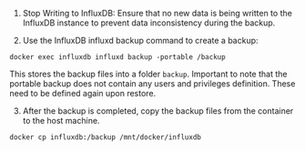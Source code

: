 1. Stop Writing to InfluxDB: Ensure that no new data is being written to the InfluxDB instance to prevent data inconsistency during the backup.

2. Use the InfluxDB influxd backup command to create a backup:
```shell
docker exec influxdb influxd backup -portable /backup
```
This stores the backup files into a folder ```backup```. Important to note that the portable backup does not contain any users and privileges definition. These need to be defined again upon restore.

3.  After the backup is completed, copy the backup files from the container to the host machine.
```shell
docker cp influxdb:/backup /mnt/docker/influxdb
```